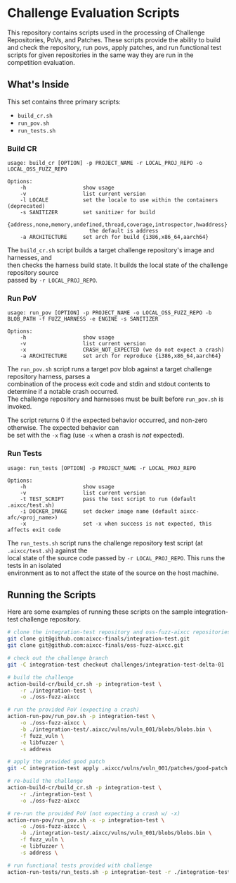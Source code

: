 # Challenge Evaluation Scripts

This repository contains scripts used in the processing of Challenge Repositories,
PoVs, and Patches. These scripts provide the ability to build and check the repository,
run povs, apply patches, and run functional test scripts for given repositories in the
same way they are run in the competition evaluation.

## What's Inside

This set contains three primary scripts:

- `build_cr.sh`
- `run_pov.sh`
- `run_tests.sh`

### Build CR

```
usage: build_cr [OPTION] -p PROJECT_NAME -r LOCAL_PROJ_REPO -o LOCAL_OSS_FUZZ_REPO

Options:
    -h                  show usage
    -v                  list current version
    -l LOCALE           set the locale to use within the containers (deprecated)
    -s SANITIZER        set sanitizer for build
                          {address,none,memory,undefined,thread,coverage,introspector,hwaddress}
                          the default is address
    -a ARCHITECTURE     set arch for build {i386,x86_64,aarch64}
```

The `build_cr.sh` script builds a target challenge repository's image and harnesses, and  
then checks the harness build state. It builds the local state of the challenge repository source  
passed by `-r LOCAL_PROJ_REPO`.

### Run PoV

```
usage: run_pov [OPTION] -p PROJECT_NAME -o LOCAL_OSS_FUZZ_REPO -b BLOB_PATH -f FUZZ_HARNESS -e ENGINE -s SANITIZER

Options:
    -h                  show usage
    -v                  list current version
    -x                  CRASH_NOT_EXPECTED (we do not expect a crash)
    -a ARCHITECTURE     set arch for reproduce {i386,x86_64,aarch64}
```

The `run_pov.sh` script runs a target pov blob against a target challenge repository harness, parses a  
combination of the process exit code and stdin and stdout contents to determine if a notable crash occurred.  
The challenge repository and harnesses must be built before `run_pov.sh` is invoked.

The script returns 0 if the expected behavior occurred, and non-zero otherwise. The expected behavior can  
be set with the `-x` flag (use `-x` when a crash is _not_ expected).

### Run Tests

```
usage: run_tests [OPTION] -p PROJECT_NAME -r LOCAL_PROJ_REPO

Options:
    -h                  show usage
    -v                  list current version
    -t TEST_SCRIPT      pass the test script to run (default .aixcc/test.sh)
    -i DOCKER_IMAGE     set docker image name (default aixcc-afc/<proj_name>)
    -x                  set -x when success is not expected, this affects exit code
```

The `run_tests.sh` script runs the challenge repository test script (at `.aixcc/test.sh`) against the  
local state of the source code passed by `-r LOCAL_PROJ_REPO`. This runs the tests in an isolated  
environment as to not affect the state of the source on the host machine.

## Running the Scripts

Here are some examples of running these scripts on the sample integration-test challenge repository.

```bash
# clone the integration-test repository and oss-fuzz-aixcc repositories
git clone git@github.com:aixcc-finals/integration-test.git
git clone git@github.com:aixcc-finals/oss-fuzz-aixcc.git

# check out the challenge branch
git -C integration-test checkout challenges/integration-test-delta-01

# build the challenge
action-build-cr/build_cr.sh -p integration-test \
    -r ./integration-test \
    -o ./oss-fuzz-aixcc

# run the provided PoV (expecting a crash)
action-run-pov/run_pov.sh -p integration-test \
    -o ./oss-fuzz-aixcc \
    -b ./integration-test/.aixcc/vulns/vuln_001/blobs/blobs.bin \
    -f fuzz_vuln \
    -e libfuzzer \
    -s address

# apply the provided good patch
git -C integration-test apply .aixcc/vulns/vuln_001/patches/good-patch.diff

# re-build the challenge
action-build-cr/build_cr.sh -p integration-test \
    -r ./integration-test \
    -o ./oss-fuzz-aixcc

# re-run the provided PoV (not expecting a crash w/ -x)
action-run-pov/run_pov.sh -x -p integration-test \
    -o ./oss-fuzz-aixcc \
    -b ./integration-test/.aixcc/vulns/vuln_001/blobs/blobs.bin \
    -f fuzz_vuln \
    -e libfuzzer \
    -s address \

# run functional tests provided with challenge
action-run-tests/run_tests.sh -p integration-test -r ./integration-test
```
